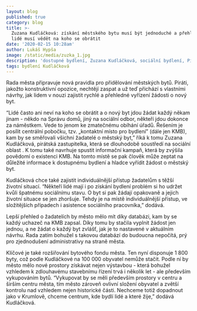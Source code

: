 ```yaml
---
layout: blog
published: true
category: blog
title: >-
  Zuzana Kudláčková: získání městského bytu musí být jednoduché a přehledné,
  lidé musí vědět na koho se obrátit
date: '2020-02-15 10:28am'
author: Lukáš Hypša
image: /static/media/zuzka_1.jpg
description: 'dostupné bydlení, Zuzana Kudláčková, sociální bydlení, Piráti'
tags: bydlení Kudláčková
---
```

Rada města připravuje nová pravidla pro přidělování městských bytů. Piráti, jakožto konstruktivní opozice, nechtějí zaspat a už teď přichází s vlastními návrhy, jak lidem v nouzi zajistit rychlé a přehledné vyřízení žádosti o nový byt.



“Lidé často ani neví na koho se obrátit a o nový byt jdou žádat každý někam jinam - někdo na Správu domů, jiný na sociální odbor, někteří jdou dokonce za náměstkem. Vede to jenom ke zmatečnému obíhání úřadů. Řešením je posílit centrální pobočku, tzv. „kontaktní místo pro bydlení” (dále jen KMB), kam by se směřovali všichni žadatelé o městský byt,” říká k tomu Zuzana Kudláčková, pirátská zastupitelka, která se dlouhodobě soustředí na sociální oblast . K tomu také navrhuje spustit informační kampaň, která by zvýšila povědomí o existenci KMB. Na tomto místě se pak člověk může zeptat na důležité informace k dostupnému bydlení a hladce vyřídit žádost o městský byt. 



Kudláčková chce také zajistit individuálnější přístup žadatelům s těžší životní situací. “Někteří lidé mají i po získání bydlení problém si ho udržet kvůli špatnému sociálnímu stavu. O byt si pak žádají opakovaně a jejich životní situace se jen zhoršuje. Tehdy je na místě individuálnější přístup, ve složitějších případech i asistence sociálního pracovníka,” dodává.



Lepší přehled o žadatelích by město mělo mít díky databázi, kam by se každý uchazeč na KMB zapsal. Díky tomu by stačila vyplnit žádost jen jednou, a ne žádat o každý byt zvlášť, jak je to nastavené v aktuálním návrhu. Rada zatím bohužel s takovou databází do budoucna nepočítá, prý pro zjednodušení administrativy na straně města.



Klíčové je také rozšiřování bytového fondu města. Ten nyní disponuje 1 800 byty, což podle Kudláčkové na 100 000 obyvatel nemůže stačit. Podle ní by město mělo nové prostory získávat nejen výstavbou - která bohužel vzhledem k zdlouhavému stavebnímu řízení trvá i několik let - ale především vykupováním bytů. “Vykupovat by se měli především prostory v centru a  širším centru města, tím město zároveň ovlivní složení obyvatel a zvětší kontrolu nad vzhledem nejen historické části. Nechceme totiž dopadnout jako v Krumlově, chceme centrum, kde bydlí lidé a které žije,” dodává Kudláčková.
